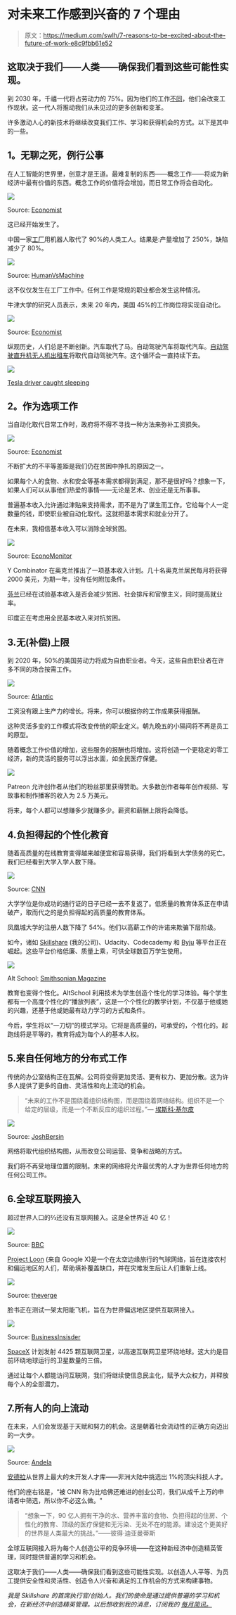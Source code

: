 # 对未来工作感到兴奋的 7 个理由

> 原文：<https://medium.com/swlh/7-reasons-to-be-excited-about-the-future-of-work-e8c9fbb61e52>

## 这取决于我们——人类——确保我们看到这些可能性实现。

到 2030 年，千禧一代将占劳动力的 75%。因为他们的工作[不同](https://hbr.org/2013/06/tours-of-duty-the-new-employer-employee-compact)，他们会改变工作现状。这一代人将推动我们从未见过的更多创新和变革。

许多激动人心的新技术将继续改变我们工作、学习和获得机会的方式。以下是其中的一些。

## **1。无聊之死，例行公事**

在人工智能的世界里，创意才是王道。最难复制的东西——概念工作——将成为新经济中最有价值的东西。概念工作的价值将会增加，而日常工作将会自动化。

![](img/d890c85df1e3860a155cbc26be56e48f.png)

Source: [Economist](http://www.economist.com/news/special-report/21700758-will-smarter-machines-cause-mass-unemployment-automation-and-anxiety)

这已经开始发生了。

中国一家[工厂](http://www.zmescience.com/other/economics/china-factory-robots-03022017/)用机器人取代了 90%的人类工人。结果是:产量增加了 250%，缺陷减少了 80%。

![](img/ec24f9566fe24016a97a2e45ef2cdde1.png)

Source: [HumanVsMachine](https://twitter.com/HumanVsMachine/status/832284935578861568)

这不仅仅发生在工厂工作中。任何工作是常规的职业都会发生这种情况。

牛津大学的研究人员表示，未来 20 年内，美国 45%的工作岗位将实现自动化。

![](img/b3d07a990c60f227795623ede22a612d.png)

Source: [Economist](http://www.economist.com/news/special-report/21700758-will-smarter-machines-cause-mass-unemployment-automation-and-anxiety)

纵观历史，人们总是不断创新。汽车取代了马。自动驾驶汽车将取代汽车。[自动驾驶直升机无人机出租车](http://www.wsj.com/video/flying-drone-taxis-could-take-off-in-dubai/F329FEAC-2366-4796-9205-72C0344F17D0.html)将取代自动驾驶汽车。这个循环会一直持续下去。

![](img/bbfc3215d1b9647d13b744714ae4cedb.png)

[Tesla driver caught sleeping](http://www.businessinsider.com/tesla-autopilot-driver-caught-sleeping-2016-5)

## **2。作为选项工作**

当自动化取代日常工作时，政府将不得不寻找一种方法来弥补工资损失。

![](img/bb7358ae499e290269cb6e2392fc83aa.png)

Source: [Economist](http://www.economist.com/blogs/dailychart/2011/10/income-inequality-america)

不断扩大的不平等差距是我们仍在贫困中挣扎的原因之一。

如果每个人的食物、水和安全等基本需求都得到满足，那不是很好吗？想象一下，如果人们可以从事他们热爱的事情——无论是艺术、创业还是无所事事。

普遍基本收入允许通过津贴来支持需求，而不是为了谋生而工作。它给每个人一定数量的钱，即使职业被自动化取代。这就把基本需求和就业分开了。

在未来，我相信基本收入可以消除全球贫困。

![](img/487d1fe96ca08720a7345f11e8192f80.png)

Source: [EconoMonitor](http://www.economonitor.com/dolanecon/2014/01/03/the-economic-case-for-a-universal-basic-income/)

Y Combinator 在奥克兰推出了一项基本收入计划。几十名奥克兰居民每月将获得 2000 美元，为期一年，没有任何附加条件。

[芬兰](http://www.demoshelsinki.fi/en/2016/08/30/thousands-to-receive-basic-income-in-finland-a-trial-that-could-lead-to-the-greatest-societal-transformation-of-our-time/)已经在试验基本收入是否会减少贫困、社会排斥和官僚主义，同时提高就业率。

印度正在考虑用全民基本收入来对抗贫困。

## 3.无(补偿)上限

到 2020 年，50%的美国劳动力将成为自由职业者。今天，这些自由职业者在许多不同的场合按需工作。

![](img/e1c69058ed71f40e7f3d4bcbb568ed4e.png)

Source: [Atlantic](https://www.theatlantic.com/business/archive/2015/02/why-the-gap-between-worker-pay-and-productivity-is-so-problematic/385931/)

工资没有跟上生产力的增长。将来，你可以根据你的工作成果获得报酬。

这种灵活多变的工作模式将改变传统的职业定义。朝九晚五的小隔间将不再是员工的原型。

随着概念工作价值的增加，这些服务的报酬也将增加。这将创造一个更稳定的零工经济，新的灵活的服务可以浮出水面，如全民医疗保健。

![](img/fd0c4356b187d5ee56f7d28c84308dce.png)

Patreon 允许创作者从他们的粉丝那里获得赞助。大多数创作者每年创作视频、写故事和制作播客的收入为 2.5 万美元。

将来，每个人都可以想赚多少就赚多少。薪资和薪酬上限将会降低。

## 4.负担得起的个性化教育

随着高质量的在线教育变得越来越便宜和容易获得，我们将看到大学债务的死亡。我们已经看到大学入学人数下降。

![](img/c6e00bf7b9a77e0dd6991036dc249964.png)

Source: [CNN](http://money.cnn.com/2016/05/20/news/economy/college-enrollment-down/)

大学学位是你成功的通行证的日子已经一去不复返了。低质量的教育体系正在申请破产，取而代之的是负担得起的高质量的教育体系。

凤凰城大学的注册人数下降了 54%。他们以高薪工作的许诺来欺骗下层阶级。

如今，诸如 [Skillshare](http://www.skillshare.com) (我的公司)、Udacity、Codecademy 和 [Byju](https://byjus.com/) 等平台正在崛起。这些平台价格低廉、质量上乘，可供全球数百万学生使用。

![](img/8950e6690c6b759ae1cd31764418c4fd.png)

Alt School: [Smithsonian Magazine](http://www.smithsonianmag.com/innovation/how-altschool-personalizing-education-by-collecting-hordes-data-on-students-180960463/)

教育也变得个性化。AltSchool 利用技术为学生创造个性化的学习体验。每个学生都有一个高度个性化的“播放列表”，这是一个个性化的教学计划，不仅基于他或她的兴趣，还基于他或她最有动力学习的方式和条件。

今后，学生将以“一刀切”的模式学习。它将是高质量的，可承受的，个性化的。起跑线将是平等的，教育将成为每个人的基本人权。

## 5.来自任何地方的分布式工作

传统的办公室结构正在瓦解。公司将变得更加灵活、更有权力、更加分散。这为许多人提供了更多的自由、灵活性和向上流动的机会。

> “未来的工作不是围绕着组织结构图，而是围绕着网络结构。组织不是一个给定的层级，而是一个不断反应的组织过程。”— [埃斯科·基尔皮](https://shift.newco.co/the-future-of-work-four-trends-to-watch-30265922e04d#.nf9zxk7g2)

![](img/0aedd8c1607e86774e579793f829b90e.png)

Source: [JoshBersin](http://joshbersin.com/2016/03/the-new-organization-different-by-design/)

网络将取代组织结构图，从而改变公司运营、竞争和战略的方式。

我们将不再受地理位置的限制。未来的网络将允许最优秀的人才为世界任何地方的任何公司工作。

## 6.全球互联网接入

超过世界人口的⅔还没有互联网接入。这是全世界近 40 亿！

![](img/869011f59d05e335ea0833635003c419.png)

Source: [BBC](http://www.bbc.com/news/technology-34660205)

[Project Loon](https://www.recode.net/2017/2/16/14640470/alphabets-balloon-based-internet-loon-might-actually-work-algorithm) (来自 Google X)是一个在太空边缘旅行的气球网络，旨在连接农村和偏远地区的人们，帮助填补覆盖缺口，并在灾难发生后让人们重新上线。

![](img/03d06fb4e63800768eb5be5386115248.png)

Source: [theverge](http://www.theverge.com/a/mark-zuckerberg-future-of-facebook/aquila-drone-internet)

脸书正在测试一架太阳能飞机，旨在为世界偏远地区提供互联网接入。

![](img/2f056da69d4145b71361bd5638648e03.png)

Source: [BusinessInsisder](http://www.businessinsider.com/spacex-internet-satellite-constellation-2016-11)

[SpaceX](https://www.google.com/webhp?sourceid=chrome-instant&rlz=1C5CHFA_enUS677US677&ion=1&espv=2&ie=UTF-8#q=spacex+universal+internet) 计划发射 4425 颗互联网卫星，以高速互联网卫星环绕地球。这大约是目前环绕地球运行的卫星数量的三倍。

通过让每个人都能访问互联网，我们将继续使信息民主化，赋予大众权力，并释放每个人的全部潜力。

## 7.所有人的向上流动

在未来，人们会发现基于天赋和努力的机会。这是朝着社会流动性的正确方向迈出的一大步。

![](img/2267001d781a1c889bb39c44105e11d5.png)

Source: [Andela](https://andela.com/blog/year-look-past-12-months/)

[安德拉](http://andela.com/)从世界上最大的未开发人才库——非洲大陆中挑选出 1%的顶尖科技人才。

他们的座右铭是，“被 CNN 称为比哈佛还难进的创业公司，我们从成千上万的申请者中筛选，所以你不必这么做。"

> “想象一下，90 亿人拥有干净的水、营养丰富的食物、负担得起的住房、个性化的教育、顶级的医疗保健和无污染、无处不在的能源。建设这个更美好的世界是人类最大的挑战。”——彼得·迪亚曼蒂斯

全球互联网接入将为每个人创造公平的竞争环境——在这种新经济中创造精英管理，同时提供普遍的学习和机会。

这取决于我们——人类——确保我们看到这些可能性实现。以创造人人平等、为员工提供安全性和灵活性、创造令人兴奋和满足的工作机会的方式来构建事物。

*我是 Skillshare 的首席执行官/创始人。我们的使命是通过提供普遍的学习和机会，在新经济中创造精英管理。以后想收到我的消息，订阅我的* [*每月简讯。*](http://newsletter.mikekarnj.com/)